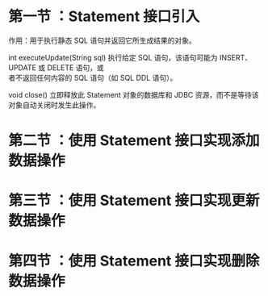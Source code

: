 # 第一节 ：Statement  接口引入

作用：用于执行静态 SQL 语句并返回它所生成结果的对象。

int executeUpdate\(String sql\) 执行给定 SQL 语句，该语句可能为 INSERT、UPDATE 或 DELETE 语句，或  
者不返回任何内容的 SQL 语句（如 SQL DDL 语句）。

void close\(\) 立即释放此 Statement 对象的数据库和 JDBC 资源，而不是等待该对象自动关闭时发生此操作。

# 第二节 ：使用 Statement  接口实现添加数据操作

# 第三节 ：使用 Statement  接口实现更新数据操作

# 第四节 ：使用 Statement  接口实现删除数据操作




